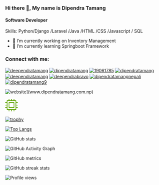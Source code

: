 ### Hi there 👋, My name is Dipendra Tamang
#### Software Developer

Skills: Python/Django /Laravel /Java /HTML /CSS /Javascript / SQL 

- 🔭 I’m currently working on Inventory Management 
- 🌱 I’m currently learning Springboot Framework 


<h3 align="left">Connect with me:</h3>
<p align="left">
<a href="https://twitter.com/deependratamang" target="blank"><img align="center" src="https://raw.githubusercontent.com/rahuldkjain/github-profile-readme-generator/master/src/images/icons/Social/twitter.svg" alt="deependratamang" height="30" width="40" /></a>
<a href="https://linkedin.com/in/dipendratamang" target="blank"><img align="center" src="https://raw.githubusercontent.com/rahuldkjain/github-profile-readme-generator/master/src/images/icons/Social/linked-in-alt.svg" alt="dipendratamang" height="30" width="40" /></a>
<a href="https://stackoverflow.com/users/19061785" target="blank"><img align="center" src="https://raw.githubusercontent.com/rahuldkjain/github-profile-readme-generator/master/src/images/icons/Social/stack-overflow.svg" alt="19061785" height="30" width="40" /></a>
<a href="https://kaggle.com/dipendratamang" target="blank"><img align="center" src="https://raw.githubusercontent.com/rahuldkjain/github-profile-readme-generator/master/src/images/icons/Social/kaggle.svg" alt="dipendratamang" height="30" width="40" /></a>
<a href="https://fb.com/deependratamang" target="blank"><img align="center" src="https://raw.githubusercontent.com/rahuldkjain/github-profile-readme-generator/master/src/images/icons/Social/facebook.svg" alt="deependratamang" height="30" width="40" /></a>
<a href="https://instagram.com/deependrabravo" target="blank"><img align="center" src="https://raw.githubusercontent.com/rahuldkjain/github-profile-readme-generator/master/src/images/icons/Social/instagram.svg" alt="deependrabravo" height="30" width="40" /></a>
<a href="https://www.youtube.com/c/dipendratamangnepali" target="blank"><img align="center" src="https://raw.githubusercontent.com/rahuldkjain/github-profile-readme-generator/master/src/images/icons/Social/youtube.svg" alt="dipendratamangnepali" height="30" width="40" /></a>
<a href="https://www.hackerearth.com/dipendratamang9" target="blank"><img align="center" src="https://raw.githubusercontent.com/rahuldkjain/github-profile-readme-generator/master/src/images/icons/Social/hackerearth.svg" alt="dipendratamang9" height="30" width="40" /></a>
</p>
<img src='https://cdn.jsdelivr.net/npm/simple-icons@3.0.1/icons/icloud.svg' alt='website' height='40'>](www.dipendratamang.com.np)  

<a href='https://docs.github.com/en/developers'><img src='https://raw.githubusercontent.com/acervenky/animated-github-badges/master/assets/devbadge.gif' width='40' height='40'></a> 



[![trophy](https://github-profile-trophy.vercel.app/?username=DipendraBravo)](https://github.com/ryo-ma/github-profile-trophy)

[![Top Langs](https://github-readme-stats.vercel.app/api/top-langs/?username=DipendraBravo)](https://github.com/anuraghazra/github-readme-stats)

![GitHub stats](https://github-readme-stats.vercel.app/api?username=DipendraBravo&show_icons=true&count_private=true)  

![GitHub Activity Graph](https://activity-graph.herokuapp.com/graph?username=DipendraBravo)  

![GitHub metrics](https://metrics.lecoq.io/DipendraBravo)  

![GitHub streak stats](https://github-readme-streak-stats.herokuapp.com/?user=DipendraBravo)  

![Profile views](https://gpvc.arturio.dev/DipendraBravo)  
